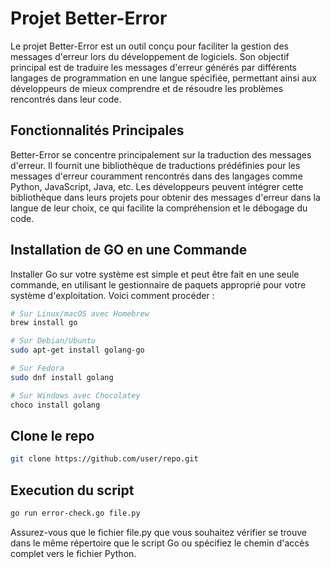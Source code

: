 # Projet Better-Error

Le projet Better-Error est un outil conçu pour faciliter la gestion des messages d'erreur lors du développement de logiciels. Son objectif principal est de traduire les messages d'erreur générés par différents langages de programmation en une langue spécifiée, permettant ainsi aux développeurs de mieux comprendre et de résoudre les problèmes rencontrés dans leur code.

## Fonctionnalités Principales

Better-Error se concentre principalement sur la traduction des messages d'erreur. Il fournit une bibliothèque de traductions prédéfinies pour les messages d'erreur couramment rencontrés dans des langages comme Python, JavaScript, Java, etc. Les développeurs peuvent intégrer cette bibliothèque dans leurs projets pour obtenir des messages d'erreur dans la langue de leur choix, ce qui facilite la compréhension et le débogage du code.

## Installation de GO en une Commande

Installer Go sur votre système est simple et peut être fait en une seule commande, en utilisant le gestionnaire de paquets approprié pour votre système d'exploitation. Voici comment procéder :

```sh
# Sur Linux/macOS avec Homebrew
brew install go
```

```sh
# Sur Debian/Ubuntu
sudo apt-get install golang-go
```
```sh
# Sur Fedora
sudo dnf install golang
```
```sh
# Sur Windows avec Chocolatey
choco install golang
```

## Clone le repo

```sh
git clone https://github.com/user/repo.git
```

## Execution du script

```sh
go run error-check.go file.py
```
Assurez-vous que le fichier file.py que vous souhaitez vérifier se trouve dans le même répertoire que le script Go ou spécifiez le chemin d'accès complet vers le fichier Python.
